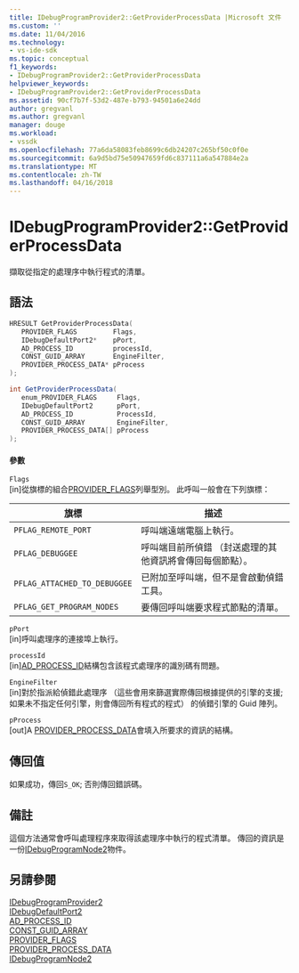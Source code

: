 ```yaml
---
title: IDebugProgramProvider2::GetProviderProcessData |Microsoft 文件
ms.custom: ''
ms.date: 11/04/2016
ms.technology:
- vs-ide-sdk
ms.topic: conceptual
f1_keywords:
- IDebugProgramProvider2::GetProviderProcessData
helpviewer_keywords:
- IDebugProgramProvider2::GetProviderProcessData
ms.assetid: 90cf7b7f-53d2-487e-b793-94501a6e24dd
author: gregvanl
ms.author: gregvanl
manager: douge
ms.workload:
- vssdk
ms.openlocfilehash: 77a6da58083feb8699c6db24207c265bf50c0f0e
ms.sourcegitcommit: 6a9d5bd75e50947659fd6c837111a6a547884e2a
ms.translationtype: MT
ms.contentlocale: zh-TW
ms.lasthandoff: 04/16/2018
---
```

# <a name="idebugprogramprovider2getproviderprocessdata"></a>IDebugProgramProvider2::GetProviderProcessData
擷取從指定的處理序中執行程式的清單。  
  
## <a name="syntax"></a>語法  
  
```cpp  
HRESULT GetProviderProcessData(  
   PROVIDER_FLAGS         Flags,  
   IDebugDefaultPort2*    pPort,  
   AD_PROCESS_ID          processId,  
   CONST_GUID_ARRAY       EngineFilter,  
   PROVIDER_PROCESS_DATA* pProcess  
);  
```  
  
```csharp  
int GetProviderProcessData(  
   enum_PROVIDER_FLAGS     Flags,  
   IDebugDefaultPort2      pPort,  
   AD_PROCESS_ID           ProcessId,  
   CONST_GUID_ARRAY        EngineFilter,  
   PROVIDER_PROCESS_DATA[] pProcess  
);  
```  
  
#### <a name="parameters"></a>參數  
 `Flags`  
 [in]從旗標的組合[PROVIDER_FLAGS](../../../extensibility/debugger/reference/provider-flags.md)列舉型別。 此呼叫一般會在下列旗標：  
  
|旗標|描述|  
|----------|-----------------|  
|`PFLAG_REMOTE_PORT`|呼叫端遠端電腦上執行。|  
|`PFLAG_DEBUGGEE`|呼叫端目前所偵錯 （封送處理的其他資訊將會傳回每個節點）。|  
|`PFLAG_ATTACHED_TO_DEBUGGEE`|已附加至呼叫端，但不是會啟動偵錯工具。|  
|`PFLAG_GET_PROGRAM_NODES`|要傳回呼叫端要求程式節點的清單。|  
  
 `pPort`  
 [in]呼叫處理序的連接埠上執行。  
  
 `processId`  
 [in][AD_PROCESS_ID](../../../extensibility/debugger/reference/ad-process-id.md)結構包含該程式處理序的識別碼有問題。  
  
 `EngineFilter`  
 [in]對於指派給偵錯此處理序 （這些會用來篩選實際傳回根據提供的引擎的支援; 如果未不指定任何引擎，則會傳回所有程式的程式） 的偵錯引擎的 Guid 陣列。  
  
 `pProcess`  
 [out]A [PROVIDER_PROCESS_DATA](../../../extensibility/debugger/reference/provider-process-data.md)會填入所要求的資訊的結構。  
  
## <a name="return-value"></a>傳回值  
 如果成功，傳回`S_OK`; 否則傳回錯誤碼。  
  
## <a name="remarks"></a>備註  
 這個方法通常會呼叫處理程序來取得該處理序中執行的程式清單。 傳回的資訊是一份[IDebugProgramNode2](../../../extensibility/debugger/reference/idebugprogramnode2.md)物件。  
  
## <a name="see-also"></a>另請參閱  
 [IDebugProgramProvider2](../../../extensibility/debugger/reference/idebugprogramprovider2.md)   
 [IDebugDefaultPort2](../../../extensibility/debugger/reference/idebugdefaultport2.md)   
 [AD_PROCESS_ID](../../../extensibility/debugger/reference/ad-process-id.md)   
 [CONST_GUID_ARRAY](../../../extensibility/debugger/reference/const-guid-array.md)   
 [PROVIDER_FLAGS](../../../extensibility/debugger/reference/provider-flags.md)   
 [PROVIDER_PROCESS_DATA](../../../extensibility/debugger/reference/provider-process-data.md)   
 [IDebugProgramNode2](../../../extensibility/debugger/reference/idebugprogramnode2.md)